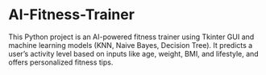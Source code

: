 # AI-Fitness-Trainer
This Python project is an AI-powered fitness trainer using Tkinter GUI and machine learning models (KNN, Naive Bayes, Decision Tree). It predicts a user’s activity level based on inputs like age, weight, BMI, and lifestyle, and offers personalized fitness tips.
